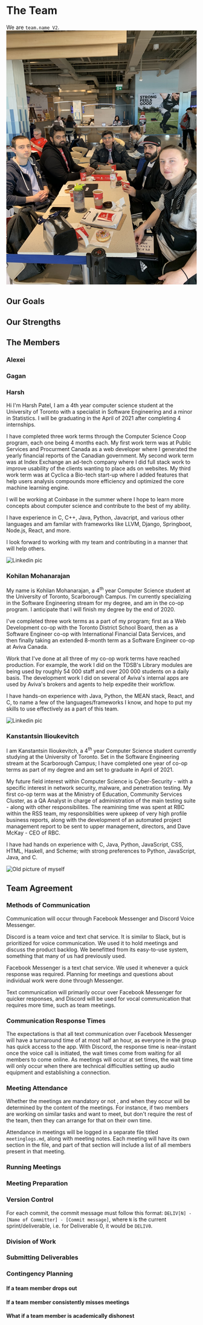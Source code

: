 # The Team

We are `team.name V2`.
![Team pic](IMG_4723.jpg)
## Our Goals

## Our Strengths

## The Members

### Alexei 

### Gagan

### Harsh
Hi I'm Harsh Patel, I am a 4th year computer science student at the University of Toronto with a specialist in Software Engineering and a minor in Statistics. I will be graduating in the April of 2021 after completing 4 internships.

I have completed three work terms through the Computer Science Coop program, each one being 4 months each. My first work term was at Public Services and Procurment Canada as a web developer where I generated the yearly financial reports of the Canadian government. My second work term was at Index Exchange an ad-tech company where I did full stack work to improve usability of the clients wanting to place ads on websites. My third work term was at Cyclica a Bio-tech start-up where I added features that help users analysis compounds more efficiency and optimized the core machine learning engine.

I will be working at Coinbase in the summer where I hope to learn more concepts about computer science and contribute to the best of my ability.

I have experience in C, C++, Java, Python, Javacript, and various other languages and am familar with frameworks like LLVM, Django, Springboot, Node.js, React, and more.

I look forward to working with my team and contributing in a manner that will help others.

![Linkedin pic](https://media-exp1.licdn.com/dms/image/C5603AQGdsuHJcTWqxA/profile-displayphoto-shrink_200_200/0?e=1586390400&v=beta&t=T7Ru91Cj9RHUCtF8qrV9F-qcMp4VLKQgOAX_K5ZG8oc)

### Kohilan Mohanarajan
My name is Kohilan Mohanarajan, a 4<sup>th</sup> year Computer Science student at the University of Toronto, Scarborough Campus.  I'm currently specializing in the Software Engineering stream for my degree, and am in the co-op program.  I anticipate that I will finish my degree by the end of 2020.  

I've completed three work terms as a part of my program; first as a Web Development co-op with the Toronto District School Board, then as a Software Engineer co-op with International Financial Data Services, and then finally taking an extended 8-month term as a Software Engineer co-op at Aviva Canada.  

Work that I've done at all three of my co-op work terms have reached production.  For example, the work I did on the TDSB's Library modules are being used by roughly 54 000 staff and over 200 000 students on a daily basis.  The development work I did on several of Aviva's internal apps are used by Aviva's brokers and agents to help expedite their workflow.

I have hands-on experience with Java, Python, the MEAN stack, React, and C, to name a few of the languages/frameworks I know, and hope to put my skills to use effectively as a part of this team.

![Linkedin pic](https://media-exp1.licdn.com/dms/image/C5603AQEDAEbNqqWsKQ/profile-displayphoto-shrink_200_200/0?e=1586390400&v=beta&t=6fkegzh9HWWeD1asEISR5lmI-gDoAPSTptrXelOJoOE)

### Kanstantsin Ilioukevitch

I am Kanstantsin Ilioukevitch, a 4<sup>th</sup> year Computer Science student currently studying at the University of Toronto. Set in the Software Engineering stream at the Scarborough Campus; I have completed one year of co-op terms as part of my degree and am set to graduate in April of 2021. 

My future field interest within Computer Science is Cyber-Security - with a specific interest in network security, malware, and penetration testing. My first co-op term was at the Ministry of Education, Community Services Cluster, as a QA Analyst in charge of administration of the main testing suite - along with other responsibilites. The reamining time was spent at RBC within the RSS team, my responsiblities were upkeep of very high profile business reports, along with the development of an automated project management report to be sent to upper management, directors, and Dave McKay - CEO of RBC. 

I have had hands on experience with C, Java, Python, JavaScript, CSS, HTML, Haskell, and Scheme; with strong preferences to Python, JavaScript, Java, and C.

![Old picture of myself](https://scontent.fybz2-2.fna.fbcdn.net/v/t31.0-8/p960x960/12471884_800258880102723_5539173782335235875_o.jpg?_nc_cat=104&_nc_ohc=12WtAIJs5HUAX-FBX8D&_nc_ht=scontent.fybz2-2.fna&_nc_tp=6&oh=3d273a3a253975bea7b7dcab21ec7edf&oe=5EC7983A)

## Team Agreement

### Methods of Communication 
Communication will occur through Facebook Messenger and Discord Voice Messenger.  

Discord is a team voice and text chat service. It is similar to Slack, but is prioritized for voice communication. We used it to hold meetings and discuss the product backlog. We benefitted from its easy-to-use system, something that many of us had previously used.

Facebook Messenger is a text chat service.  We used it whenever a quick response was required. Planning for meetings and questions about individual work were done through Messenger.

Text communication will primarily occur over Facebook Messenger for quicker responses, and Discord will be used for vocal communication that requires more time, such as team meetings.

### Communication Response Times 
The expectations is that all text communication over Facebook Messenger will have a turnaround time of at most half an hour, as everyone in the group has quick access to the app.  With Discord, the response time is near-instant once the voice call is initiated, the wait times come from waiting for all members to come online.  As meetings will occur at set times, the wait time will only occur when there are technical difficulties setting up audio equipment and establishing a connection.

### Meeting Attendance
Whether the meetings are mandatory or not , and when they occur will be determined by the content of the meetings.  For instance, if two members are working on similar tasks and want to meet, but don't require the rest of the team, then they can arrange for that on their own time. 

Attendance in meetings will be logged in a separate file titled `meetinglogs.md`, along with meeting notes.  Each meeting will have its own section in the file, and part of that section will include a list of all members present in that meeting. 

### Running Meetings 

### Meeting Preparation 

### Version Control 
For each commit, the commit message must follow this format: `DELIV[N] - [Name of Committer] - [Commit message]`, where `N` is the current sprint/deliverable, i.e. for Deliverable 0, it would be `DELIV0`.

### Division of Work 

### Submitting Deliverables 

### Contingency Planning 

#### If a team member drops out

#### If a team member consistently misses meetings 

#### What if a team member is academically dishonest
